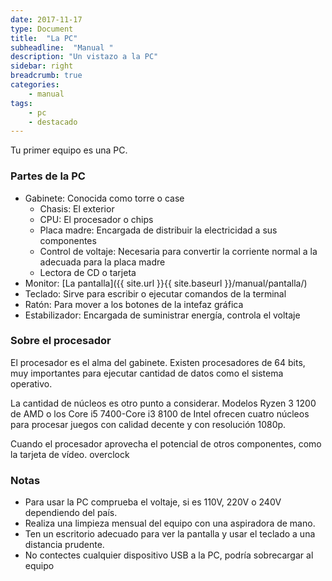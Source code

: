 ```yaml
---
date: 2017-11-17
type: Document
title:  "La PC"
subheadline:  "Manual "
description: "Un vistazo a la PC"
sidebar: right
breadcrumb: true
categories:
    - manual
tags:
    - pc
    - destacado
---
```

Tu primer equipo es una PC.

### Partes de la PC
* Gabinete: Conocida como torre o case
  * Chasis: El exterior
  * CPU: El procesador o chips
  * Placa madre: Encargada de distribuir la electricidad a sus componentes
  * Control de voltaje: Necesaria para convertir la corriente normal a la adecuada para la placa madre
  * Lectora de CD o tarjeta
* Monitor: [La pantalla]({{ site.url }}{{ site.baseurl }}/manual/pantalla/)
* Teclado: Sirve para escribir o ejecutar comandos de la terminal
* Ratón: Para mover a los botones de la intefaz gráfica
* Estabilizador: Encargada de suministrar energía, controla el voltaje

### Sobre el procesador
El procesador es el alma del gabinete. Existen procesadores de 64 bits, muy importantes para ejecutar cantidad de datos como el sistema operativo.

La cantidad de núcleos es otro punto a considerar. Modelos Ryzen 3 1200 de AMD o los Core i5 7400-Core i3 8100 de Intel ofrecen cuatro núcleos para procesar juegos con calidad decente y con resolución 1080p.

Cuando el procesador aprovecha el potencial de otros componentes, como la tarjeta de vídeo. overclock

### Notas

* Para usar la PC comprueba el voltaje, si es 110V, 220V o 240V dependiendo del país.
* Realiza una limpieza mensual del equipo con una aspiradora de mano.
* Ten un escritorio adecuado para ver la pantalla y usar el teclado a una distancia prudente.
* No contectes cualquier dispositivo USB a la PC, podría sobrecargar al equipo




